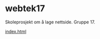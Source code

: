 # webtek17
Skoleprosjekt om å lage nettside. Gruppe 17.

[index.html](./webtek17/Nettside/index.html)
